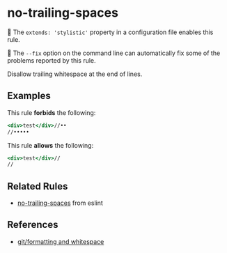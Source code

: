 # no-trailing-spaces

💅 The `extends: 'stylistic'` property in a configuration file enables this rule.

🔧 The `--fix` option on the command line can automatically fix some of the problems reported by this rule.

Disallow trailing whitespace at the end of lines.

## Examples

This rule **forbids** the following:

```hbs
<div>test</div>//••
//•••••
```

This rule **allows** the following:

```hbs
<div>test</div>//
//
```

## Related Rules

* [no-trailing-spaces](https://eslint.org/docs/rules/no-trailing-spaces) from eslint

## References

* [git/formatting and whitespace](https://git-scm.com/book/en/v2/Customizing-Git-Git-Configuration#_formatting_and_whitespace)
